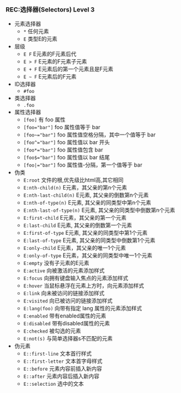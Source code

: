 ### REC:选择器(Selectors) Level 3
- 元素选择器
  - `*` 任何元素
  - `E` 类型E的元素
- 层级
  - `E F` E元素的F元素后代
  - `E > F` E元素的F元素子元素
  - `E + F` E元素后的第一个元素且是F元素
  - `E ~ F` E元素后的F元素
- ID选择器
  - `#foo`
- 类选择器
  - `.foo`
- 属性选择器
  - `[foo]` 有 foo 属性
  - `[foo="bar"]` foo 属性值等于 bar
  - `[foo~="bar"]` foo 属性值空格分隔，其中一个值等于 bar
  - `[foo^="bar"]` foo 属性值以 bar 开头
  - `[foo*="bar"]` foo 属性值包含 bar
  - `[foo$="bar"]` foo 属性值以 bar 结尾
  - `[foo|="bar"]` foo 属性值-分隔，第一个值等于 bar
- 伪类
  - `E:root` 文件的根,优先级比html高,其它相同
  - `E:nth-child(n)` E元素，其父亲的第n个元素
  - `E:nth-last-child(n)` E元素, 其父亲的倒数第n个元素
  - `E:nth-of-type(n)` E元素, 其父亲的同类型中第n个元素
  - `E:nth-last-of-type(n)` E元素, 其父亲的同类型中倒数第n个元素
  - `E:first-child` E元素，其父亲的第一个元素
  - `E:last-child` E元素, 其父亲的倒数第一个元素
  - `E:first-of-type` E元素, 其父亲的同类型中第1个元素
  - `E:last-of-type` E元素, 其父亲的同类型中倒数第1个元素
  - `E:only-child` E元素，其父亲的唯一1个元素
  - `E:only-of-type` E元素，其父亲的同类型中唯一1个元素
  - `E:empty` 没有子元素的E元素
  - `E:active`	向被激活的元素添加样式
  - `E:focus`	向拥有键盘输入焦点的元素添加样式
  - `E:hover`	当鼠标悬浮在元素上方时，向元素添加样式
  - `E:link`	向未被访问的链接添加样式
  - `E:visited`	向已被访问的链接添加样式
  - `E:lang(foo)`	向带有指定 lang 属性的元素添加样式
  - `E:enabled`	带有enabled属性的元素
  - `E:disabled` 带有disabled属性的元素
  - `E:checked` 被勾选的元素
  - `E:not(s)` 与简单选择器s不匹配的元素
- 伪元素
  - `E::first-line` 文本首行样式
  - `E::first-letter` 文本首字母样式
  - `E::before` 元素内容前插入新内容
  - `E::after` 元素内容后插入新内容
  - `E::selection` 选中的文本